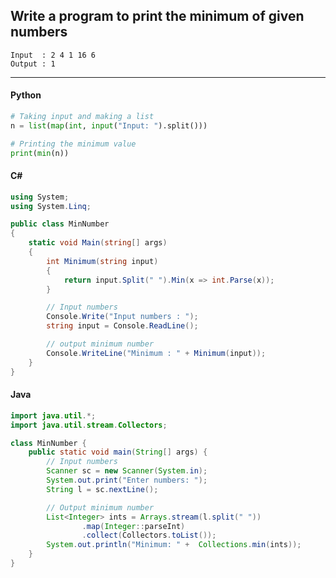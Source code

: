 ## Write a program to print the minimum of given numbers

```
Input  : 2 4 1 16 6
Output : 1
```

---

<CodeBlock slots="heading, code" repeat="3" languages="Python, C#, Java" />

#### Python

```python
# Taking input and making a list
n = list(map(int, input("Input: ").split()))

# Printing the minimum value
print(min(n))
```

#### C#

```cs
using System;
using System.Linq;

public class MinNumber
{
    static void Main(string[] args)
    {
        int Minimum(string input)
        {
            return input.Split(" ").Min(x => int.Parse(x));
        }

        // Input numbers
        Console.Write("Input numbers : ");
        string input = Console.ReadLine();

        // output minimum number
        Console.WriteLine("Minimum : " + Minimum(input));
    }
}
```

#### Java

```java
import java.util.*;
import java.util.stream.Collectors;

class MinNumber {
    public static void main(String[] args) {
        // Input numbers
        Scanner sc = new Scanner(System.in);
        System.out.print("Enter numbers: ");
        String l = sc.nextLine();

        // Output minimum number
        List<Integer> ints = Arrays.stream(l.split(" "))
                .map(Integer::parseInt)
                .collect(Collectors.toList());
        System.out.println("Minimum: " +  Collections.min(ints));
    }
}
```
